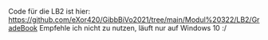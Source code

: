 Code für die LB2 ist hier: https://github.com/eXor420/GibbBiVo2021/tree/main/Modul%20322/LB2/GradeBook
Empfehle ich nicht zu nutzen, läuft nur auf Windows 10 :/
